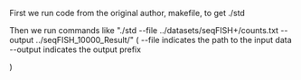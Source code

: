 First we run code from the original author, makefile, to get ./std

Then we run commands like
"./std --file ../datasets/seqFISH+/counts.txt --output ../seqFISH_10000_Result/"
(
    --file indicates the path to the input data
    --output indicates the output prefix

)